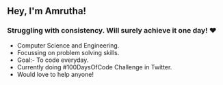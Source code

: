 ## Hey, I'm Amrutha! 

### Struggling with consistency. Will surely achieve it one day! :heart:

- Computer Science and Engineering.
- Focussing on problem solving skills.
- Goal:- To code everyday.
- Currently doing #100DaysOfCode Challenge in Twitter.
- Would love to help anyone!
<br>




